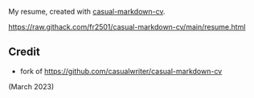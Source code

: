 My resume, created with [casual-markdown-cv](https://github.com/casualwriter/casual-markdown-cv).

https://raw.githack.com/fr2501/casual-markdown-cv/main/resume.html


## Credit

* fork of https://github.com/casualwriter/casual-markdown-cv

(March 2023)







